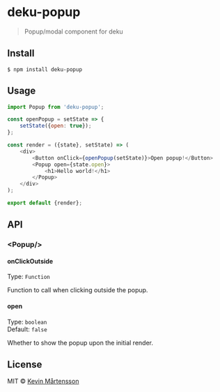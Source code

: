 # deku-popup

> Popup/modal component for deku


## Install

```
$ npm install deku-popup
```


## Usage

```js
import Popup from 'deku-popup';

const openPopup = setState => {
	setState({open: true});
};

const render = ({state}, setState) => (
	<div>
		<Button onClick={openPopup(setState)}>Open popup!</Button>
		<Popup open={state.open}>
			<h1>Hello world!</h1>
		</Popup>
	</div>
);

export default {render};
```


## API

### &lt;Popup/&gt;

#### onClickOutside

Type: `Function`

Function to call when clicking outside the popup.

#### open

Type: `boolean`<br>
Default: `false`

Whether to show the popup upon the initial render.


## License

MIT © [Kevin Mårtensson](https://github.com/kevva)
